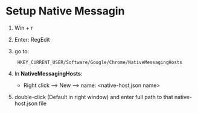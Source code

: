 



# Setup Native Messagin

1. Win + r

2. Enter: RegEdit

3. go to: 
        
        HKEY_CURRENT_USER/Software/Google/Chrome/NativeMessagingHosts

4. In **NativeMessagingHosts**:
    - Right click --> New --> name: <native-host.json name>

5. double-click (Default in right window) and enter full path to that native-host.json file